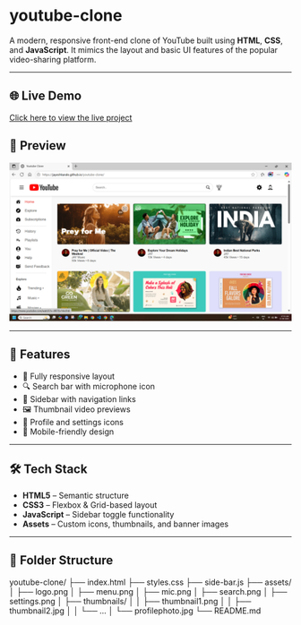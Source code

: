 # youtube-clone

A modern, responsive front-end clone of YouTube built using **HTML**, **CSS**, and **JavaScript**. It mimics the layout and basic UI features of the popular video-sharing platform.

---
## 🌐 Live Demo

[Click here to view the live project](https://jayeshkarale.github.io/youtube-clone/)

## 📸 Preview

![YouTube Clone Screenshot](assets/preview.png)

---

## 🚀 Features

- 🎨 Fully responsive layout
- 🔍 Search bar with microphone icon
- 📂 Sidebar with navigation links
- 🖼️ Thumbnail video previews
- 👤 Profile and settings icons
- 📱 Mobile-friendly design

---

## 🛠️ Tech Stack

- **HTML5** – Semantic structure
- **CSS3** – Flexbox & Grid-based layout
- **JavaScript** – Sidebar toggle functionality
- **Assets** – Custom icons, thumbnails, and banner images

---

## 📁 Folder Structure

youtube-clone/
├── index.html
├── styles.css
├── side-bar.js
├── assets/
│ ├── logo.png
│ ├── menu.png
│ ├── mic.png
│ ├── search.png
│ ├── settings.png
│ ├── thumbnails/
│ │ ├── thumbnail1.png
│ │ ├── thumbnail2.jpg
│ │ └── ...
│ └── profilephoto.jpg
└── README.md
